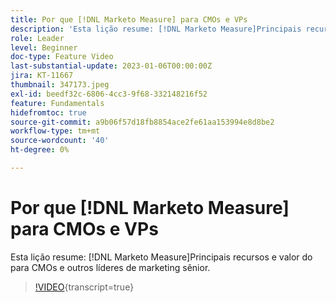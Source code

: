 ```yaml
---
title: Por que [!DNL Marketo Measure] para CMOs e VPs
description: 'Esta lição resume: [!DNL Marketo Measure]Principais recursos e valor do para CMOs e outros líderes de marketing sênior.'
role: Leader
level: Beginner
doc-type: Feature Video
last-substantial-update: 2023-01-06T00:00:00Z
jira: KT-11667
thumbnail: 347173.jpeg
exl-id: beedf32c-6806-4cc3-9f68-332148216f52
feature: Fundamentals
hidefromtoc: true
source-git-commit: a9b06f57d18fb8854ace2fe61aa153994e8d8be2
workflow-type: tm+mt
source-wordcount: '40'
ht-degree: 0%

---
```


# Por que [!DNL Marketo Measure] para CMOs e VPs

Esta lição resume: [!DNL Marketo Measure]Principais recursos e valor do para CMOs e outros líderes de marketing sênior.

>[!VIDEO](https://video.tv.adobe.com/v/347173/?learn=on){transcript=true}
